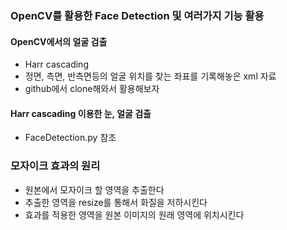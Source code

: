 ### **OpenCV를 활용한 Face Detection 및 여러가지 기능 활용**

#### **OpenCV에서의 얼굴 검출**
* Harr cascading
* 정면, 측면, 반측면등의 얼굴 위치를 찾는 좌표를 기록해놓은 xml 자료
* github에서 clone해와서 활용해보자

#### Harr cascading 이용한 눈, 얼굴 검출
* FaceDetection.py 참조

### **모자이크 효과의 원리**
* 원본에서 모자이크 할 영역을 추출한다
* 추출한 영역을 resize를 통해서 화질을 저하시킨다
* 효과를 적용한 영역을 원본 이미지의 원래 영역에 위치시킨다
